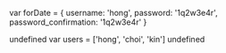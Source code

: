 var forDate = {
    username: 'hong',
    password: '1q2w3e4r',
    password_confirmation: '1q2w3e4r'
}

undefined
var users = ['hong', 'choi', 'kin']
undefined